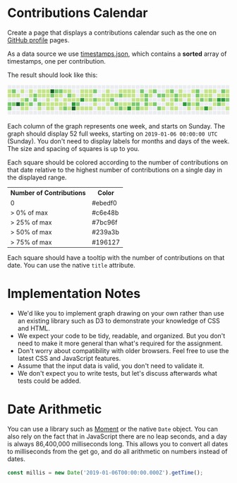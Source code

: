 # Contributions Calendar

Create a page that displays a contributions calendar such as the one on [GitHub profile](https://github.com/LeaVerou) pages. 

As a data source we use [timestamps.json](./timestamps.json), which contains a **sorted** array of timestamps, one per contribution.

The result should look like this:

![Calendar Heatmap](./calendar-heatmap.png)

Each column of the graph represents one week, and starts on Sunday. The graph should display 52 full weeks, starting on `2019-01-06 00:00:00 UTC` (Sunday). You don't need to display labels for months and days of the week. The size and spacing of squares is up to you.

Each square should be colored according to the number of contributions on that date relative to the highest number of contributions on a single day in the displayed range.

<table>
    <tr>
        <th>Number of Contributions</th>
        <th>Color</th>
    </tr>
    <tr><td>   0        </td> <td>#ebedf0</td></tr>
    <tr><td>>  0% of max</td> <td>#c6e48b</td></tr>
    <tr><td>> 25% of max</td><td>#7bc96f</td></tr>
    <tr><td>> 50% of max</td><td>#239a3b</td></tr>
    <tr><td>> 75% of max</td><td>#196127</td></tr>
</table>

Each square should have a tooltip with the number of contributions on that date. You can use the native `title` attribute.

# Implementation Notes
* We'd like you to implement graph drawing on your own rather than use an existing library such as D3 to demonstrate your knowledge of CSS and HTML.
* We expect your code to be tidy, readable, and organized. But you don't need to make it more general than what's required for the assignment.
* Don't worry about compatibility with older browsers. Feel free to use the latest CSS and JavaScript features.
* Assume that the input data is valid, you don't need to validate it.
* We don't expect you to write tests, but let's discuss afterwards what tests could be added.

# Date Arithmetic
You can use a library such as [Moment](https://momentjs.com/docs/) or the native `Date` object. You can also rely on the fact that in JavaScript there are no leap seconds, and a day is always 86,400,000 milliseconds long. This allows you to convert all dates to milliseconds from the get go, and do all arithmetic on numbers instead of dates.

```js
const millis = new Date('2019-01-06T00:00:00.000Z').getTime();
```
